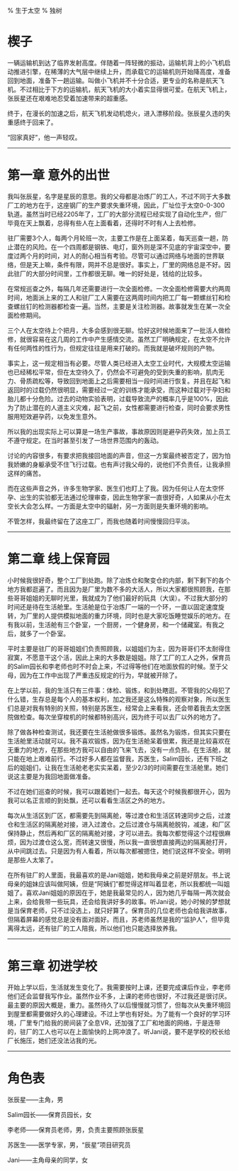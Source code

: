 % 生于太空
% 独树

# 楔子

一辆运输机到达了临界发射高度。伴随着一阵轻微的振动，运输机背上的小飞机启动推进引擎，在稀薄的大气层中继续上升，而承载它的运输机则开始降高度，准备回到地面，准备下一趟运输。叫做小飞机并不十分合适，更专业的名称是航天飞机。不过相比于下方的运输机，航天飞机的大小着实显得很可爱。在航天飞机上，张辰星还在艰难地忍受着加速带来的超重感。

终于，在漫长的加速之后，航天飞机发动机熄火，进入漂移阶段。张辰星久违的失重感终于回来了。

“回家真好”，他一声轻叹。

-------------------

# 第一章 意外的出世

我叫张辰星，名字是星辰的意思。我的父母都是冶炼厂的工人，不过不同于大多数厂工的地方在于，这座钢厂的生产要求失重环境，因此，厂址位于太空0-0-300轨道。虽然当时已经2205年了，工厂的大部分流程已经实现了自动化生产，但厂毕竟在天上飘着，总得有些人在上面看着，还得时不时有人上去检修。

驻厂需要3个人，每两个月轮班一次，主要工作是在上面呆着，每天巡查一趟，防止潜在的风险。在一个四周都是钢铁、电灯，窗外则是深不见底的宇宙深空中，要度过两个月的时间，对人的耐心相当有考验。尽管可以通过网络与地面的世界联络，但是天上嘛，条件有限，网并不总是很好。事实上，厂里的网络总是不好。因此驻厂的大部分时间里，工作都很无聊。唯一的好处是，钱给的比较多。

在常规巡查之外，每隔几年还需要进行一次全面检修。一次全面检修需要大约两周时间，地面派上来的工人和驻厂工人需要在这两周时间内把工厂每一颗螺丝钉和检查螺丝钉的检测器都检查一遍。当然，主要是关注检测器。故事就发生在某一次全面检修期间。

三个人在太空待上个把月，大多会感到很无聊。恰好这时候地面来了一批活人做检修，就很容易在这几周的工作中产生感情交流。虽然工厂明确规定，在太空不允许有任何两性的性行为，但规定往往是用来打破的。而我就是破坏规则的产物。

事实上，这一规定相当有必要。尽管人类已经进入太空工业时代，大规模太空运输也已经稀松平常，但在太空待久了，仍然会不可避免的受到失重的影响，肌肉无力、骨质疏松等，导致回到地面上之后需要相当一段时间进行恢复。并且在起飞和返回时的过载仍然很明显，需要经过一定的训练才能承受，而这种过载对于孕妇和胎儿都十分危险。过去的动物实验表明，过载导致流产的概率几乎是100%，因此为了防止潜在的人道主义灾难，起飞之前，女性都需要进行检查，同时会要求男性服用短效避孕药，以免发生意外。

所以我的出现实际上可以算是一场生产事故，事故原因则是避孕药失效，加上员工不遵守规定。在当时甚至引发了一场世界范围内的轰动。

讨论的内容很多，有要求把我接回地面的声音，但这一方案最终被否定了，因为怕我娇嫩的身躯承受不住飞行过载。也有声讨我父母的，说他们不负责任，让我承担这样的痛苦。

而在这些声音之外，许多生物学家、医生们也盯上了我。因为任何让人在太空怀孕、出生的实验都无法通过伦理审查，因此生物学家一直很好奇，人如果从小在太空长大会怎么样。一方面是太空中的辐射，另一方面则是失重环境的影响。

不管怎样，我最终留在了这座工厂，而我也随着时间慢慢回归平淡。

-------------------

# 第二章 线上保育园

小时候我很好奇，整个工厂到处跑。除了冶炼仓和聚变仓的内部，剩下剩下的各个地方我都逛遍了。而且因为是厂里为数不多的大活人，所以大家都很照顾我，在那些哥哥姐姐的无聊时光里，我就成为了他们最好的玩具（大误）。不过我大部分的时间还是待在生活舱里。生活舱是位于冶炼厂一端的一个环，一直以固定速度旋转，为厂里的人提供模拟地面的重力环境，同时也是大家吃饭睡觉娱乐的地方。在有我以前，生活舱有三个卧室，一个厨房，一个健身房，和一个储藏室。有我之后，就多了一个卧室。

平时主要是驻厂的哥哥姐姐们负责照顾我，以姐姐们为主，因为哥哥们不太耐得住寂寞，不愿意干这个活，因此上来的大多数是姐姐。除了工厂的工人之外，保育员的Salim园长和李老师也时不时会上来，不过得等他们在地面放假的时候。至于父母，因为在工作中出现了严重违反规定的行为，早就被开除了。

在上学以前，我的生活只有三件事：体检、锻炼，和到处瞎逛。不管我的父母犯了什么错，生存总是每个人的基本权利，加之我还是这么特殊的观察对象，所以医生们总是对我有特别的关照，特别是苏医生，经常会上来看我，还会带着我去太空医院做检查。每次坐穿梭机的时候都特别高兴，因为终于可以去厂以外的地方了。

除了做各种检查测试，我还要在生活舱做很多锻炼。虽然名为锻炼，但其实只要在生活舱里活动就可以。我不喜欢锻炼，因为在生活舱呆着很累，我还是比较喜欢在无重力的地方，在那些地方我可以自由的飞来飞去，没有一点负担。在生活舱，就只能在地上艰难前行。不过好多人都在监督我，苏医生，Salim园长，还有下班之后的姐姐们，让我在生活舱老老实实呆着，至少2/3的时间需要在生活舱里。她们说这主要是为我回地面做准备。

不过在她们巡查的时候，我可以跟着她们一起去。每天这个时候我都很开心，因为我可以名正言顺的到处飘，还可以看看生活区之外的地方。

每次从生活区到厂区，都需要先到隔离舱，等过渡仓和生活区转速同步之后，过渡仓和生活区的隔离舱对接，进入过渡仓。之后过渡仓与隔离舱脱钩，减速，和厂区保持静止，然后再和厂区的隔离舱对接，才可以进去。我每次都觉得这个过程很麻烦，因为过渡仓这么宽，而转速又很慢，所以我一直很想直接两边的隔离舱打开，从中间跳过去。只是因为有人看着，所以每次都被摁住，她们说这样不安全。明明是那些人太笨了。

在所有驻厂的人里面，我最喜欢的是Jani姐姐，她和我母亲之前是好朋友。书上说母亲的姐妹应该叫做阿姨，但是“阿姨们”都觉得这样叫着显老，所以我都统一叫姐姐了。喜欢Jani姐姐的原因在于，她是我最常见的人，因为她几乎每隔一两次就会上来，会给我带一些玩具，还会给我讲好多的故事。听Jani说，她小时候的梦想就是当保育老师，只不过没选上，就只好算了。保育员的几位老师也会给我讲故事，但隔着屏幕的感觉总是没有面对面好。而且，苏老师虽然是我的“监护人”，但毕竟离得太远，还有驻厂的工人陪我，所以他们也只能选择放养我。

------------------

# 第三章 初进学校

开始上学以后，生活就发生变化了。我需要按时上课，还要完成课后作业，李老师他们还会监督我写作业。虽然作业不多，上课的老师也很好，不过我还是很讨厌。最主要的原因大概是，重力。虽然待久了以后慢慢就习惯了，但每次从失重环境回到屋里都需要做好久的心理建设。不过上学也有好处。为了能有一个良好的学习环境，厂里专门给我的房间装了全息VR，还加强了工厂和地面的网络，于是连带的，驻厂的工人也可以在上面愉快的上网冲浪了。听Jani说，要不是学校的校长给厂长施压，她们还没法沾我的光。



----------------

# 角色表
张辰星——主角，男

Salim园长——保育员园长，女

李老师——保育员老师，男，负责主要照顾张辰星

苏医生——医学专家，男，“辰星”项目研究员

Jani——主角母亲的同学，女


